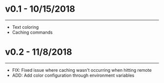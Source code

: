 # v0.1 - 10/15/2018
-------------------
- Text coloring
- Caching commands

# v0.2 - 11/8/2018
------------------
- FIX: Fixed issue where caching wasn't occurring when hitting remote
- ADD: Add color configuration through environment variables